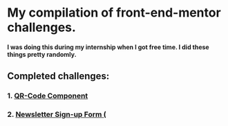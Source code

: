# My compilation of front-end-mentor challenges. 
#### I was doing this during my internship when I got free time. I did these things pretty randomly. 
## Completed challenges: 
### 1. [QR-Code Component](https://github.com/mako-e/front-end-mentor-mako/tree/main/qr-code-component-mako)
### 2. [Newsletter Sign-up Form (](https://github.com/mako-e/front-end-mentor-mako/tree/main/newsletter-mako)
